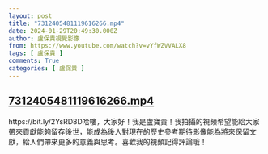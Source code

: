 ```yaml
---
layout: post
title: "7312405481119616266.mp4"
date: 2024-01-29T20:49:30.000Z
author: 盧保貴視覺影像
from: https://www.youtube.com/watch?v=vYfWZVVALX8
tags: [ 盧保貴 ]
comments: True
categories: [ 盧保貴 ]
---
```

<!--1706561370000-->
[7312405481119616266.mp4](https://www.youtube.com/watch?v=vYfWZVVALX8)
------

<div>
https://bit.ly/2YsRD8D哈嘍，大家好！我是盧寶貴！我拍攝的視頻希望能給大家帶來貢獻能夠留存後世，能成為後人對現在的歷史參考期待影像能為將來保留文獻，給人們帶來更多的意義與思考。喜歡我的視頻記得評論哦！
</div>
